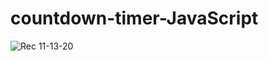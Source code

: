 # countdown-timer-JavaScript

![Rec 11-13-20](https://user-images.githubusercontent.com/72581411/99081889-7e77b180-25d4-11eb-88d8-66cf3e915a70.gif)
